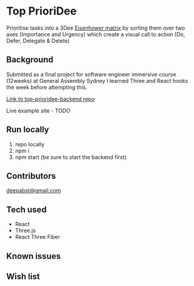 # Top PrioriDee

Prioritise tasks into a 3Dee [Eisenhower matrix](https://en.wikipedia.org/wiki/Time_management#The_Eisenhower_Method)
by sorting them over two axes (Importance and Urgency) which create a visual call to action (Do, Defer, Delegate & Delete)

## Background
Submitted as a final project for software engineer
immersive course (12weeks) at General Assembly Sydney
I learned Three and React hooks the week before attempting this.


[Link to top-prioridee-backend repo](https://github.com/deepabst/top-prioridee-backend)

Live example site - TODO

## Run locally

1. repo locally
2. npm i
3. npm start (be sure to start the backend first) 

## Contributors
deepabst@gmail.com

## Tech used
- React
- Three.js
- React Three Fiber

## Known issues

## Wish list
